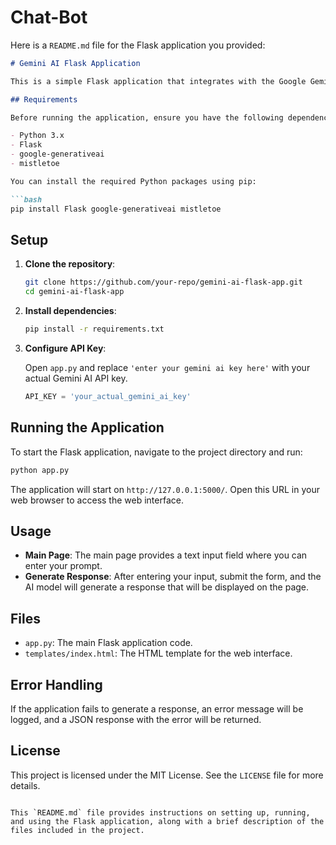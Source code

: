 # Chat-Bot
Here is a `README.md` file for the Flask application you provided:

```markdown
# Gemini AI Flask Application

This is a simple Flask application that integrates with the Google Gemini AI model to generate text responses based on user input. The application provides a web interface where users can submit their input, and the AI model generates a response which is then displayed on the web page.

## Requirements

Before running the application, ensure you have the following dependencies installed:

- Python 3.x
- Flask
- google-generativeai
- mistletoe

You can install the required Python packages using pip:

```bash
pip install Flask google-generativeai mistletoe
```

## Setup

1. **Clone the repository**:

    ```bash
    git clone https://github.com/your-repo/gemini-ai-flask-app.git
    cd gemini-ai-flask-app
    ```

2. **Install dependencies**:

    ```bash
    pip install -r requirements.txt
    ```

3. **Configure API Key**:

    Open `app.py` and replace `'enter your gemini ai key here'` with your actual Gemini AI API key.

    ```python
    API_KEY = 'your_actual_gemini_ai_key'
    ```

## Running the Application

To start the Flask application, navigate to the project directory and run:

```bash
python app.py
```

The application will start on `http://127.0.0.1:5000/`. Open this URL in your web browser to access the web interface.

## Usage

- **Main Page**: The main page provides a text input field where you can enter your prompt.
- **Generate Response**: After entering your input, submit the form, and the AI model will generate a response that will be displayed on the page.

## Files

- `app.py`: The main Flask application code.
- `templates/index.html`: The HTML template for the web interface.

## Error Handling

If the application fails to generate a response, an error message will be logged, and a JSON response with the error will be returned.

## License

This project is licensed under the MIT License. See the `LICENSE` file for more details.
```

This `README.md` file provides instructions on setting up, running, and using the Flask application, along with a brief description of the files included in the project.
